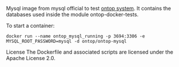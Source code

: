 Mysql image from mysql official to test [ontop system](https://github.com/ontop/ontop). It contains the databases used inside the module ontop-docker-tests.

To start a container:
```
docker run --name ontop_mysql_running -p 3694:3306 -e MYSQL_ROOT_PASSWORD=mysql -d ontop/ontop-mysql

```
License
The Dockerfile and associated scripts are licensed under the Apache License 2.0. 
